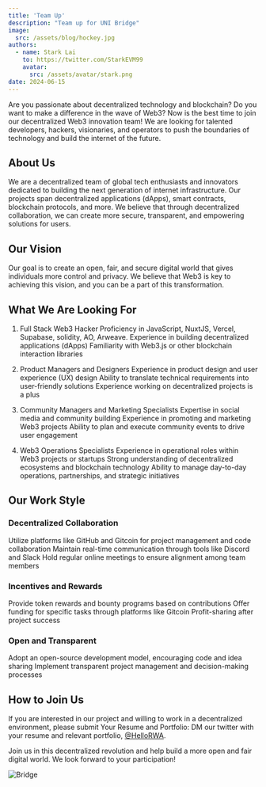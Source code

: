```yaml
---
title: 'Team Up'
description: "Team up for UNI Bridge"
image:
  src: /assets/blog/hockey.jpg
authors:
  - name: Stark Lai
    to: https://twitter.com/StarkEVM99
    avatar:
      src: /assets/avatar/stark.png
date: 2024-06-15
---
```


Are you passionate about decentralized technology and blockchain? Do you want to make a difference in the wave of Web3? Now is the best time to join our decentralized Web3 innovation team! We are looking for talented developers, hackers, visionaries, and operators to push the boundaries of technology and build the internet of the future.

## About Us
We are a decentralized team of global tech enthusiasts and innovators dedicated to building the next generation of internet infrastructure. Our projects span decentralized applications (dApps), smart contracts, blockchain protocols, and more. We believe that through decentralized collaboration, we can create more secure, transparent, and empowering solutions for users.

## Our Vision
Our goal is to create an open, fair, and secure digital world that gives individuals more control and privacy. We believe that Web3 is key to achieving this vision, and you can be a part of this transformation.

## What We Are Looking For

1. Full Stack Web3 Hacker
Proficiency in JavaScript, NuxtJS, Vercel, Supabase, solidity, AO, Arweave.
Experience in building decentralized applications (dApps)
Familiarity with Web3.js or other blockchain interaction libraries

2. Product Managers and Designers
Experience in product design and user experience (UX) design
Ability to translate technical requirements into user-friendly solutions
Experience working on decentralized projects is a plus

3. Community Managers and Marketing Specialists
Expertise in social media and community building
Experience in promoting and marketing Web3 projects
Ability to plan and execute community events to drive user engagement

4. Web3 Operations Specialists
Experience in operational roles within Web3 projects or startups
Strong understanding of decentralized ecosystems and blockchain technology
Ability to manage day-to-day operations, partnerships, and strategic initiatives

## Our Work Style

### Decentralized Collaboration

Utilize platforms like GitHub and Gitcoin for project management and code collaboration
Maintain real-time communication through tools like Discord and Slack
Hold regular online meetings to ensure alignment among team members

### Incentives and Rewards

Provide token rewards and bounty programs based on contributions
Offer funding for specific tasks through platforms like Gitcoin
Profit-sharing after project success

### Open and Transparent

Adopt an open-source development model, encouraging code and idea sharing
Implement transparent project management and decision-making processes

## How to Join Us

If you are interested in our project and willing to work in a decentralized environment, please submit Your Resume and Portfolio: DM our twitter with your resume and relevant portfolio, [@HelloRWA](https://twitter.com/hellorwa).

Join us in this decentralized revolution and help build a more open and fair digital world. We look forward to your participation!

![Bridge](/assets/blog/hockey.jpg)
